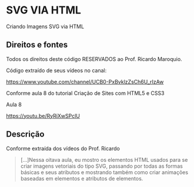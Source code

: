 # SVG VIA HTML
Criando Imagens SVG via HTML

## Direitos e fontes

Todos os direitos deste código RESERVADOS ao Prof. Ricardo Maroquio.

Código extraído de seus vídeos no canal:

https://www.youtube.com/channel/UCB0-PxBvklzZsCh6U_rIzAw

Conforme aula 8 do tutorial Criação de Sites com HTML5 e CSS3

Aula 8

https://youtu.be/RyRiXwSPclU

## Descrição
Conforme extraída dos vídeos do Prof. Ricardo

>[...]Nessa oitava aula, eu mostro os elementos HTML usados para se criar imagens vetoriais do tipo SVG, passando por todas as formas básicas e seus atributos e mostrando também como criar animações baseadas em elementos e atributos de elementos.
